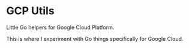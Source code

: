 # GCP Utils

Little Go helpers for Google Cloud Platform. 

This is where I experiment with Go things specifically for Google Cloud.
